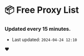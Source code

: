 # :package: Free Proxy List
### Updated every 15 minutes.

- Last updated: `2024-04-24 12:10`

:heart:
